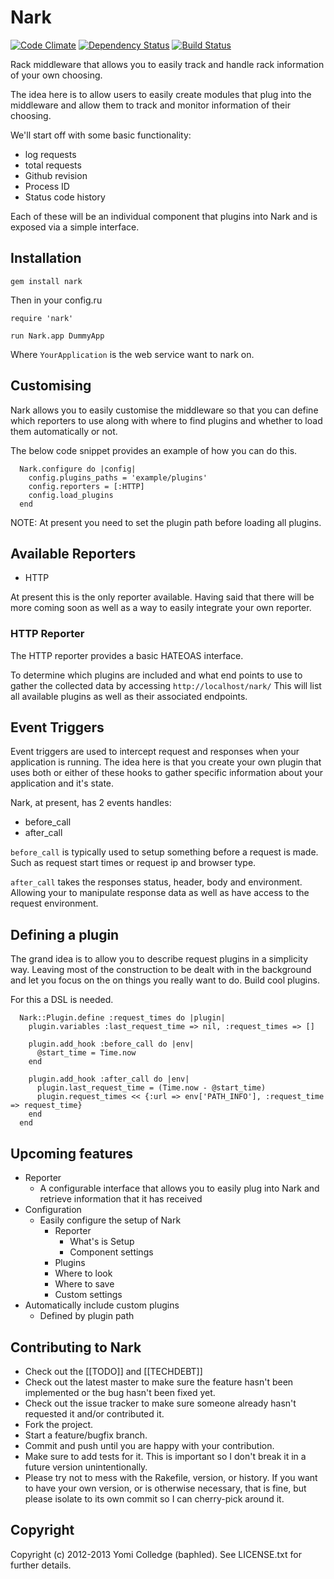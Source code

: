Nark
====

[![Code Climate](https://codeclimate.com/badge.png)](https://codeclimate.com/github/baphled/nark) [![Dependency Status](https://gemnasium.com/baphled/nark.png)](https://gemnasium.com/baphled/nark) [![Build Status](https://travis-ci.org/baphled/nark.png)](undefined)

Rack middleware that allows you to easily track and handle rack information of your own choosing.

The idea here is to allow users to easily create modules that plug into the middleware and allow them to track and
monitor information of their choosing.

We'll start off with some basic functionality:
  * log requests
  * total requests
  * Github revision
  * Process ID
  * Status code history

Each of these will be an individual component that plugins into Nark and is exposed via a simple interface.

Installation
------------

`gem install nark`

Then in your config.ru

```
require 'nark'

run Nark.app DummyApp
```

Where `YourApplication` is the web service want to nark on.

Customising
-----------

Nark allows you to easily customise the middleware so that you can
define which reporters to use along with where to find plugins and
whether to load them automatically or not.

The below code snippet provides an example of how you can do this.

```
  Nark.configure do |config|
    config.plugins_paths = 'example/plugins'
    config.reporters = [:HTTP]
    config.load_plugins
  end
```

NOTE: At present you need to set the plugin path before loading all plugins.

Available Reporters
-------------------

  * HTTP

At present this is the only reporter available. Having said that there
will be more coming soon as well as a way to easily integrate your own
reporter.

### HTTP Reporter

The HTTP reporter provides a basic HATEOAS interface.

To determine which plugins are included and what end points to use to
gather the collected data by accessing `http://localhost/nark/` This
will list all available plugins as well as their associated endpoints.

Event Triggers
--------------

Event triggers are used to intercept request and responses when your
application is running. The idea here is that you create your own plugin
that uses both or either of these hooks to gather specific information
about your application and it's state.

Nark, at present, has 2 events handles:
  * before_call
  * after_call

`before_call` is typically used to setup something before a request is
made. Such as request start times or request ip and browser type.

`after_call` takes the responses status, header, body and environment.
Allowing your to manipulate response data as well as have access to the
request environment.

Defining a plugin
-----------------

The grand idea is to allow you to describe request plugins in a
simplicity way. Leaving most of the construction to be dealt with in the
background and let you focus on the on things you really want to do.
Build cool plugins.

For this a DSL is needed.

```
  Nark::Plugin.define :request_times do |plugin|
    plugin.variables :last_request_time => nil, :request_times => []

    plugin.add_hook :before_call do |env|
      @start_time = Time.now
    end

    plugin.add_hook :after_call do |env|
      plugin.last_request_time = (Time.now - @start_time)
      plugin.request_times << {:url => env['PATH_INFO'], :request_time => request_time}
    end
  end
```
 
Upcoming features
-----------------

  * Reporter
    * A configurable interface that allows you to easily plug into Nark and retrieve information that it has received
  * Configuration
    * Easily configure the setup of Nark
      * Reporter
        * What's is Setup
        * Component settings
      * Plugins
      * Where to look
      * Where to save
      * Custom settings
  * Automatically include custom plugins
    * Defined by plugin path

Contributing to Nark
----------------------------
 
* Check out the [[TODO]] and [[TECHDEBT]]
* Check out the latest master to make sure the feature hasn't been implemented or the bug hasn't been fixed yet.
* Check out the issue tracker to make sure someone already hasn't requested it and/or contributed it.
* Fork the project.
* Start a feature/bugfix branch.
* Commit and push until you are happy with your contribution.
* Make sure to add tests for it. This is important so I don't break it in a future version unintentionally.
* Please try not to mess with the Rakefile, version, or history. If you want to have your own version, or is otherwise 
  necessary, that is fine, but please isolate to its own commit so I can cherry-pick around it.

Copyright
---------

Copyright (c) 2012-2013 Yomi Colledge (baphled). See LICENSE.txt for further details.
